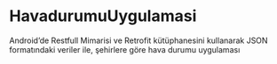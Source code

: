 # HavadurumuUygulamasi
Android’de Restfull Mimarisi ve Retrofit kütüphanesini kullanarak JSON formatındaki veriler ile,
şehirlere göre hava durumu uygulaması



